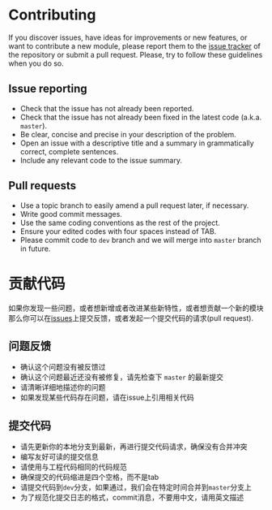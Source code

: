 # Contributing

If you discover issues, have ideas for improvements or new features, or
want to contribute a new module, please report them to the
[issue tracker][1] of the repository or submit a pull request. Please,
try to follow these guidelines when you do so.

## Issue reporting

* Check that the issue has not already been reported.
* Check that the issue has not already been fixed in the latest code
  (a.k.a. `master`).
* Be clear, concise and precise in your description of the problem.
* Open an issue with a descriptive title and a summary in grammatically correct,
  complete sentences.
* Include any relevant code to the issue summary.

## Pull requests

* Use a topic branch to easily amend a pull request later, if necessary.
* Write good commit messages.
* Use the same coding conventions as the rest of the project.
* Ensure your edited codes with four spaces instead of TAB.
* Please commit code to `dev` branch and we will merge into `master` branch in future.

# 贡献代码

如果你发现一些问题，或者想新增或者改进某些新特性，或者想贡献一个新的模块
那么你可以在[issues][1]上提交反馈，或者发起一个提交代码的请求(pull request).

## 问题反馈

* 确认这个问题没有被反馈过
* 确认这个问题最近还没有被修复，请先检查下 `master` 的最新提交
* 请清晰详细地描述你的问题
* 如果发现某些代码存在问题，请在issue上引用相关代码

## 提交代码

* 请先更新你的本地分支到最新，再进行提交代码请求，确保没有合并冲突
* 编写友好可读的提交信息
* 请使用与工程代码相同的代码规范
* 确保提交的代码缩进是四个空格，而不是tab
* 请提交代码到`dev`分支，如果通过，我们会在特定时间合并到`master`分支上
* 为了规范化提交日志的格式，commit消息，不要用中文，请用英文描述

[1]: https://github.com/tboox/dexbox/issues

